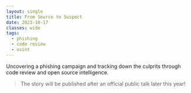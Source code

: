 ```yaml
---
layout: single
title: From Source to Suspect
date: 2023-10-17
classes: wide
tags:
  - phishing
  - code review
  - osint
---
```


Uncovering a phishing campaign and tracking down the culprits through code review and open source intelligence.

> The story will be published after an official public talk later this year!
